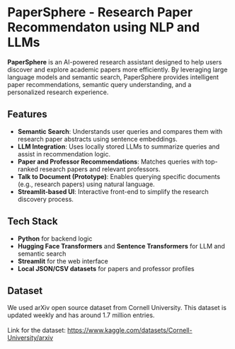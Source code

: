 # PaperSphere - Research Paper Recommendaton using NLP and LLMs

**PaperSphere** is an AI-powered research assistant designed to help users discover and explore academic papers more efficiently. By leveraging large language models and semantic search, PaperSphere provides intelligent paper recommendations, semantic query understanding, and a personalized research experience.

## Features

- **Semantic Search**: Understands user queries and compares them with research paper abstracts using sentence embeddings.
- **LLM Integration**: Uses locally stored LLMs to summarize queries and assist in recommendation logic.
- **Paper and Professor Recommendations**: Matches queries with top-ranked research papers and relevant professors.
- **Talk to Document (Prototype)**: Enables querying specific documents (e.g., research papers) using natural language.
- **Streamlit-based UI**: Interactive front-end to simplify the research discovery process.

## Tech Stack

- **Python** for backend logic
- **Hugging Face Transformers** and **Sentence Transformers** for LLM and semantic search
- **Streamlit** for the web interface
- **Local JSON/CSV datasets** for papers and professor profiles

## Dataset
 We used arXiv open source dataset from Cornell University. This dataset is updated weekly and has around 1.7 million entries. <br>
 <br>
 Link for the dataset: https://www.kaggle.com/datasets/Cornell-University/arxiv

